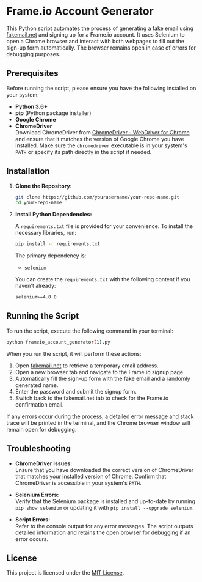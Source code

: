 
# Frame.io Account Generator

This Python script automates the process of generating a fake email using [fakemail.net](https://www.fakemail.net/) and signing up for a Frame.io account. It uses Selenium to open a Chrome browser and interact with both webpages to fill out the sign-up form automatically. The browser remains open in case of errors for debugging purposes.

## Prerequisites

Before running the script, please ensure you have the following installed on your system:

- **Python 3.6+**
- **pip** (Python package installer)
- **Google Chrome**  
- **ChromeDriver**  
  Download ChromeDriver from [ChromeDriver - WebDriver for Chrome](https://chromedriver.chromium.org/downloads) and ensure that it matches the version of Google Chrome you have installed. Make sure the `chromedriver` executable is in your system's `PATH` or specify its path directly in the script if needed.

## Installation

1. **Clone the Repository:**

   ```bash
   git clone https://github.com/yourusername/your-repo-name.git
   cd your-repo-name
   ```

2. **Install Python Dependencies:**

   A `requirements.txt` file is provided for your convenience. To install the necessary libraries, run:

   ```bash
   pip install -r requirements.txt
   ```

   The primary dependency is:
   - `selenium`

   You can create the `requirements.txt` with the following content if you haven't already:

   ```txt
   selenium>=4.0.0
   ```

## Running the Script

To run the script, execute the following command in your terminal:

```bash
python frameio_account_generator(1).py
```

When you run the script, it will perform these actions:

1. Open [fakemail.net](https://www.fakemail.net/) to retrieve a temporary email address.
2. Open a new browser tab and navigate to the Frame.io signup page.
3. Automatically fill the sign-up form with the fake email and a randomly generated name.
4. Enter the password and submit the signup form.
5. Switch back to the fakemail.net tab to check for the Frame.io confirmation email.

If any errors occur during the process, a detailed error message and stack trace will be printed in the terminal, and the Chrome browser window will remain open for debugging.

## Troubleshooting

- **ChromeDriver Issues:**  
  Ensure that you have downloaded the correct version of ChromeDriver that matches your installed version of Chrome. Confirm that ChromeDriver is accessible in your system's `PATH`.

- **Selenium Errors:**  
  Verify that the Selenium package is installed and up-to-date by running `pip show selenium` or updating it with `pip install --upgrade selenium`.

- **Script Errors:**  
  Refer to the console output for any error messages. The script outputs detailed information and retains the open browser for debugging if an error occurs.

## License

This project is licensed under the [MIT License](LICENSE).
